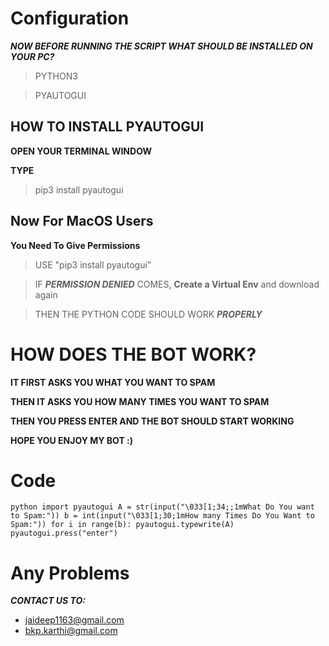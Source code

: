 # Configuration

***NOW BEFORE RUNNING THE SCRIPT WHAT SHOULD BE INSTALLED ON YOUR PC?***

> PYTHON3

>PYAUTOGUI

## HOW TO INSTALL **PYAUTOGUI**

**OPEN YOUR TERMINAL WINDOW**

**TYPE**

> pip3 install pyautogui

## Now For **MacOS** Users

**You Need To Give Permissions**
> USE "pip3 install pyautogui"

> IF ***PERMISSION DENIED*** COMES, **Create a Virtual Env** and download again

> THEN THE PYTHON CODE SHOULD WORK ***PROPERLY***


# HOW DOES THE BOT WORK?

**IT FIRST ASKS YOU WHAT YOU WANT TO SPAM**

**THEN IT ASKS YOU HOW MANY TIMES YOU WANT TO SPAM**

**THEN YOU PRESS ENTER AND THE BOT SHOULD START WORKING**

**HOPE YOU ENJOY MY BOT :)**

# Code
``python
import pyautogui
A = str(input("\033[1;34;;1mWhat Do You want to Spam:"))
b = int(input("\033[1;30;1mHow many Times Do You Want to Spam:"))
for i in range(b):
    pyautogui.typewrite(A)
    pyautogui.press("enter")``

# Any Problems
***CONTACT US TO:***
- jaideep1163@gmail.com
- bkp.karthi@gmail.com
